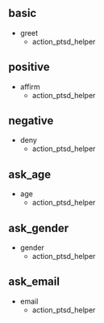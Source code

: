 ## basic

- greet
  - action_ptsd_helper

## positive

- affirm
  - action_ptsd_helper

## negative

- deny
  - action_ptsd_helper

## ask_age

- age
  - action_ptsd_helper

## ask_gender

- gender
  - action_ptsd_helper

## ask_email

- email
  - action_ptsd_helper

